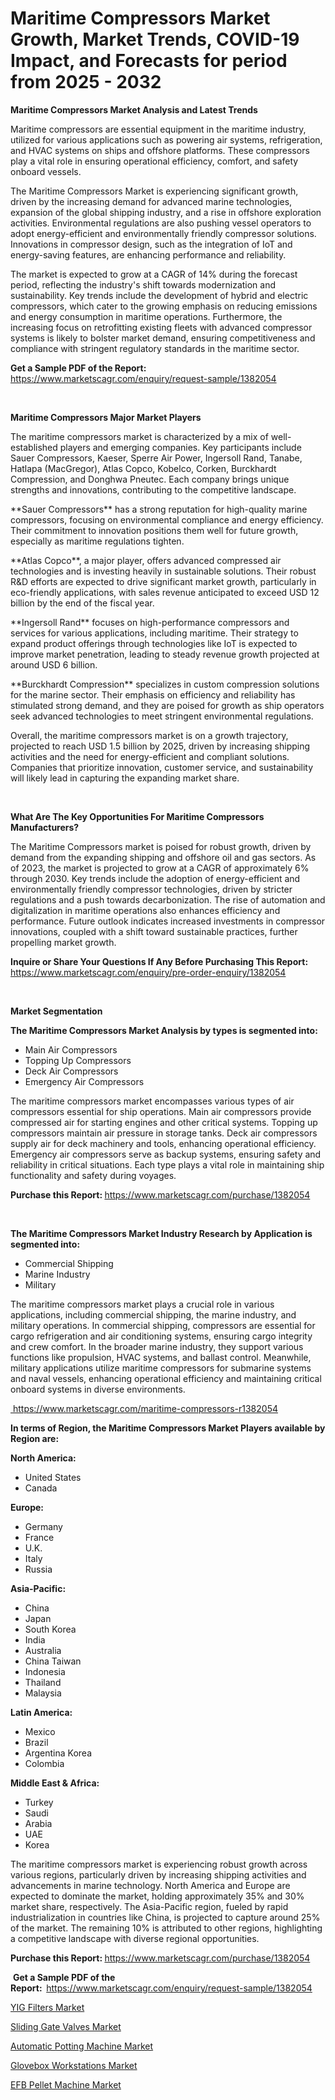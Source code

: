 <p><h1>Maritime Compressors Market Growth, Market Trends, COVID-19 Impact, and Forecasts for period from 2025 - 2032</h1></p><p><strong>Maritime Compressors Market Analysis and Latest Trends</strong></p>
<p><p>Maritime compressors are essential equipment in the maritime industry, utilized for various applications such as powering air systems, refrigeration, and HVAC systems on ships and offshore platforms. These compressors play a vital role in ensuring operational efficiency, comfort, and safety onboard vessels.</p><p>The Maritime Compressors Market is experiencing significant growth, driven by the increasing demand for advanced marine technologies, expansion of the global shipping industry, and a rise in offshore exploration activities. Environmental regulations are also pushing vessel operators to adopt energy-efficient and environmentally friendly compressor solutions. Innovations in compressor design, such as the integration of IoT and energy-saving features, are enhancing performance and reliability.</p><p>The market is expected to grow at a CAGR of 14% during the forecast period, reflecting the industry's shift towards modernization and sustainability. Key trends include the development of hybrid and electric compressors, which cater to the growing emphasis on reducing emissions and energy consumption in maritime operations. Furthermore, the increasing focus on retrofitting existing fleets with advanced compressor systems is likely to bolster market demand, ensuring competitiveness and compliance with stringent regulatory standards in the maritime sector.</p></p>
<p><strong>Get a Sample PDF of the Report:&nbsp;</strong> <a href="https://www.marketscagr.com/enquiry/request-sample/1382054?utm_campaign=2194&utm_medium=2&utm_source=Github&utm_content=ia&utm_term=11042025&utm_id=maritime-compressors">https://www.marketscagr.com/enquiry/request-sample/1382054</a></p>
<p>&nbsp;</p>
<p><strong>Maritime Compressors Major Market Players</strong></p>
<p><p>The maritime compressors market is characterized by a mix of well-established players and emerging companies. Key participants include Sauer Compressors, Kaeser, Sperre Air Power, Ingersoll Rand, Tanabe, Hatlapa (MacGregor), Atlas Copco, Kobelco, Corken, Burckhardt Compression, and Donghwa Pneutec. Each company brings unique strengths and innovations, contributing to the competitive landscape.</p><p>**Sauer Compressors** has a strong reputation for high-quality marine compressors, focusing on environmental compliance and energy efficiency. Their commitment to innovation positions them well for future growth, especially as maritime regulations tighten.</p><p>**Atlas Copco**, a major player, offers advanced compressed air technologies and is investing heavily in sustainable solutions. Their robust R&D efforts are expected to drive significant market growth, particularly in eco-friendly applications, with sales revenue anticipated to exceed USD 12 billion by the end of the fiscal year.</p><p>**Ingersoll Rand** focuses on high-performance compressors and services for various applications, including maritime. Their strategy to expand product offerings through technologies like IoT is expected to improve market penetration, leading to steady revenue growth projected at around USD 6 billion.</p><p>**Burckhardt Compression** specializes in custom compression solutions for the marine sector. Their emphasis on efficiency and reliability has stimulated strong demand, and they are poised for growth as ship operators seek advanced technologies to meet stringent environmental regulations.</p><p>Overall, the maritime compressors market is on a growth trajectory, projected to reach USD 1.5 billion by 2025, driven by increasing shipping activities and the need for energy-efficient and compliant solutions. Companies that prioritize innovation, customer service, and sustainability will likely lead in capturing the expanding market share.</p></p>
<p>&nbsp;</p>
<p><strong>What Are The Key Opportunities For Maritime Compressors Manufacturers?</strong></p>
<p><p>The Maritime Compressors market is poised for robust growth, driven by demand from the expanding shipping and offshore oil and gas sectors. As of 2023, the market is projected to grow at a CAGR of approximately 6% through 2030. Key trends include the adoption of energy-efficient and environmentally friendly compressor technologies, driven by stricter regulations and a push towards decarbonization. The rise of automation and digitalization in maritime operations also enhances efficiency and performance. Future outlook indicates increased investments in compressor innovations, coupled with a shift toward sustainable practices, further propelling market growth.</p></p>
<p><strong>Inquire or Share Your Questions If Any Before Purchasing This Report:</strong> <a href="https://www.marketscagr.com/enquiry/pre-order-enquiry/1382054?utm_campaign=2194&utm_medium=2&utm_source=Github&utm_content=ia&utm_term=11042025&utm_id=maritime-compressors">https://www.marketscagr.com/enquiry/pre-order-enquiry/1382054</a></p>
<p>&nbsp;</p>
<p><strong>Market Segmentation</strong></p>
<p><strong>The Maritime Compressors Market Analysis by types is segmented into:</strong></p>
<p><ul><li>Main Air Compressors</li><li>Topping Up Compressors</li><li>Deck Air Compressors</li><li>Emergency Air Compressors</li></ul></p>
<p><p>The maritime compressors market encompasses various types of air compressors essential for ship operations. Main air compressors provide compressed air for starting engines and other critical systems. Topping up compressors maintain air pressure in storage tanks. Deck air compressors supply air for deck machinery and tools, enhancing operational efficiency. Emergency air compressors serve as backup systems, ensuring safety and reliability in critical situations. Each type plays a vital role in maintaining ship functionality and safety during voyages.</p></p>
<p><strong>Purchase this Report:&nbsp;</strong><a href="https://www.marketscagr.com/purchase/1382054?utm_campaign=2194&utm_medium=2&utm_source=Github&utm_content=ia&utm_term=11042025&utm_id=maritime-compressors">https://www.marketscagr.com/purchase/1382054</a></p>
<p>&nbsp;</p>
<p><strong>The Maritime Compressors Market Industry Research by Application is segmented into:</strong></p>
<p><ul><li>Commercial Shipping</li><li>Marine Industry</li><li>Military</li></ul></p>
<p><p>The maritime compressors market plays a crucial role in various applications, including commercial shipping, the marine industry, and military operations. In commercial shipping, compressors are essential for cargo refrigeration and air conditioning systems, ensuring cargo integrity and crew comfort. In the broader marine industry, they support various functions like propulsion, HVAC systems, and ballast control. Meanwhile, military applications utilize maritime compressors for submarine systems and naval vessels, enhancing operational efficiency and maintaining critical onboard systems in diverse environments.</p></p>
<p><a href="https://www.marketscagr.com/maritime-compressors-r1382054?utm_campaign=2194&utm_medium=2&utm_source=Github&utm_content=ia&utm_term=11042025&utm_id=maritime-compressors">&nbsp;https://www.marketscagr.com/maritime-compressors-r1382054</a></p>
<p><strong>In terms of Region, the Maritime Compressors Market Players available by Region are:</strong></p>
<p>
    <p> <strong> North America: </strong>
        <ul>
            <li>United States</li>
            <li>Canada</li>
        </ul>
        </p> 
    <p> <strong> Europe: </strong>
        <ul>
            <li>Germany</li>
            <li>France</li>
            <li>U.K.</li>
            <li>Italy</li>
            <li>Russia</li>
        </ul>
        </p> 
    <p> <strong> Asia-Pacific: </strong>
        <ul>
            <li>China</li>
            <li>Japan</li>
            <li>South Korea</li>
            <li>India</li>
            <li>Australia</li>
            <li>China Taiwan</li>
            <li>Indonesia</li>
            <li>Thailand</li>
            <li>Malaysia</li>
        </ul>
        </p> 
    <p> <strong> Latin America: </strong>
        <ul>
            <li>Mexico</li>
            <li>Brazil</li>
            <li>Argentina Korea</li>
            <li>Colombia</li>
        </ul>
        </p> 
    <p> <strong> Middle East & Africa: </strong>
        <ul>
            <li>Turkey</li>
            <li>Saudi</li>
            <li>Arabia</li>
            <li>UAE</li>
            <li>Korea</li>
        </ul>
    </p>
    </p>
<p><p>The maritime compressors market is experiencing robust growth across various regions, particularly driven by increasing shipping activities and advancements in marine technology. North America and Europe are expected to dominate the market, holding approximately 35% and 30% market share, respectively. The Asia-Pacific region, fueled by rapid industrialization in countries like China, is projected to capture around 25% of the market. The remaining 10% is attributed to other regions, highlighting a competitive landscape with diverse regional opportunities.</p></p>
<p><strong>Purchase this Report: </strong><a href="https://www.marketscagr.com/purchase/1382054?utm_campaign=2194&utm_medium=2&utm_source=Github&utm_content=ia&utm_term=11042025&utm_id=maritime-compressors">https://www.marketscagr.com/purchase/1382054</a></p>
<p>&nbsp;<strong>Get a Sample PDF of the Report:&nbsp;&nbsp;</strong><a href="https://www.marketscagr.com/enquiry/request-sample/1382054?utm_campaign=2194&utm_medium=2&utm_source=Github&utm_content=ia&utm_term=11042025&utm_id=maritime-compressors">https://www.marketscagr.com/enquiry/request-sample/1382054</a></p>
<p><strong></strong></p>
<p><p><a href="https://github.com/colloerrinbp/Market-Research-Report-List-1/blob/main/yig-filters-market.md?utm_campaign=2194&utm_medium=2&utm_source=Github&utm_content=ia&utm_term=11042025&utm_id=maritime-compressors">YIG Filters Market</a></p><p><a href="https://github.com/ekerswenzlb0/Market-Research-Report-List-1/blob/main/sliding-gate-valves-market.md?utm_campaign=2194&utm_medium=2&utm_source=Github&utm_content=ia&utm_term=11042025&utm_id=maritime-compressors">Sliding Gate Valves Market</a></p><p><a href="https://github.com/bhatttutty2p/Market-Research-Report-List-1/blob/main/automatic-potting-machine-market.md?utm_campaign=2194&utm_medium=2&utm_source=Github&utm_content=ia&utm_term=11042025&utm_id=maritime-compressors">Automatic Potting Machine Market</a></p><p><a href="https://github.com/CliffMedina6/Market-Research-Report-List-7/blob/main/glovebox-workstations-market.md?utm_campaign=2194&utm_medium=2&utm_source=Github&utm_content=ia&utm_term=11042025&utm_id=maritime-compressors">Glovebox Workstations Market</a></p><p><a href="https://github.com/leptouwrites/Market-Research-Report-List-1/blob/main/efb-pellet-machine-market.md?utm_campaign=2194&utm_medium=2&utm_source=Github&utm_content=ia&utm_term=11042025&utm_id=maritime-compressors">EFB Pellet Machine Market</a></p></p>